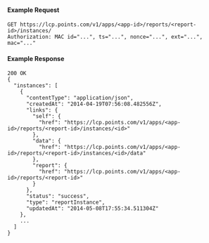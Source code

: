 #### Example Request

    GET https://lcp.points.com/v1/apps/<app-id>/reports/<report-id>/instances/
    Authorization: MAC id="...", ts="...", nonce="...", ext="...", mac="..."

#### Example Response

    200 OK
    {
      "instances": [
        {
          "contentType": "application/json",
          "createdAt": "2014-04-19T07:56:08.482556Z",
          "links": {
            "self": {
              "href": "https://lcp.points.com/v1/apps/<app-id>/reports/<report-id>/instances/<id>"
            },
            "data": {
              "href": "https://lcp.points.com/v1/apps/<app-id>/reports/<report-id>/instances/<id>/data"
            },
            "report": {
              "href": "https://lcp.points.com/v1/apps/<app-id>/reports/<report-id>"
            }
          },
          "status": "success",
          "type": "reportInstance",
          "updatedAt": "2014-05-08T17:55:34.511304Z"
        },
        ...
      ]
    }









